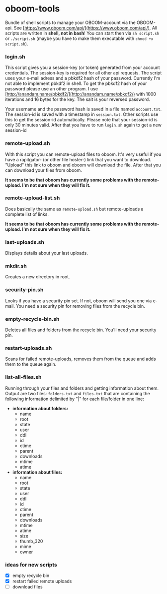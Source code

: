 # oboom-tools

Bundle of shell scripts to manage your OBOOM-account via the OBOOM-api. See [https://www.oboom.com/api/](https://www.oboom.com/api/). All scripts are written in **shell, not in bash**! You can start then via `sh script.sh` or `./script.sh` (maybe you have to make them executable with `chmod +x script.sh`).

### login.sh
This script gives you a session-key (or token) generated from your account credentials. The session-key is required for all other api requests. The script uses your e-mail adress and a pbkdf2 hash of your password. Currently I'm not able to implement pbkdf2 in shell. To get the pbkdf2 hash of your password please use an other program. I use [http://anandam.name/pbkdf2/](http://anandam.name/pbkdf2/) with 1000 iterations and 16 bytes for the key. The salt is your reversed password.

Your username and the password hash is saved in a file named `account.txt`. The session-id is saved with a timestamp in `session.txt`. Other scripts use this to get the session-id automatically. Please note that your session-id is only 30 minutes valid. After that you have to run `login.sh` again to get a new session-id

### remote-upload.sh
With this script you can remote-upload files to oboom. It's very useful if you have a rapitgator- (or other file hoster-) link that you want to download. "Upload" this link to oboom and oboom will download the file. After that you can download your files from oboom.

**It seems to be that oboom has currently some problems with the remote-upload. I'm not sure when they will fix it.**

### remote-upload-list.sh
Does basically the same as `remote-upload.sh` but remote-uploads a complete list of links.

**It seems to be that oboom has currently some problems with the remote-upload. I'm not sure when they will fix it.**

### last-uploads.sh
Displays details about your last uploads.

### mkdir.sh
Creates a new directory in root.

### security-pin.sh
Looks if you have a security pin set. If not, oboom will send you one via e-mail. You need a security pin for removing files from the recycle bin.

### empty-recycle-bin.sh
Deletes all files and folders from the recycle bin. You'll need your security pin.

### restart-uploads.sh
Scans for failed remote-uploads, removes them from the queue and adds them to the queue again.

### list-all-files.sh
Running through your files and folders and getting information about them. Output are two files: `folders.txt` and `files.txt` that are containing the following information delimited by "|" for each file/folder in one line:
- **information about folders:**
  - name
  - root
  - state
  - user
  - ddl
  - id
  - ctime
  - parent
  - downloads
  - mtime
  - atime
- **information about files:**
  - name
  - root
  - state
  - user
  - ddl
  - id
  - ctime
  - parent
  - downloads
  - mtime
  - atime
  - size
  - thumb_320
  - mime
  - owner

### ideas for new scripts
- [x] empty recycle bin
- [x] restart failed remote uploads
- [ ] download files
